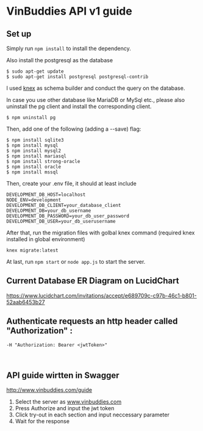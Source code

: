 # VinBuddies API v1 guide #

## Set up ##
Simply run `npm install` to install the dependency.

Also install the postgresql as the database

```
$ sudo apt-get update
$ sudo apt-get install postgresql postgresql-contrib
```
I used [knex](http://knexjs.org/#Interfaces-Streams) as schema builder and conduct the query on the database.

In case you use other database like MariaDB or MySql etc., please also uninstall the pg client and install the corresponding client.
```
$ npm uninstall pg
```
Then, add one of the following (adding a --save) flag:
```
$ npm install sqlite3
$ npm install mysql
$ npm install mysql2
$ npm install mariasql
$ npm install strong-oracle
$ npm install oracle
$ npm install mssql
```
Then, create your .env file, it should at least include
```
DEVELOPMENT_DB_HOST=localhost
NODE_ENV=development
DEVELOPMENT_DB_CLIENT=your_database_client
DEVELOPMENT_DB=your_db_username
DEVELOPMENT_DB_PASSWORD=your_db_user_password
DEVELOPMENT_DB_USER=your_db_userusername
```
After that, run the migration files with golbal knex command (required knex installed in global environment)
```
knex migrate:latest
```
At last, run ```npm start``` or ```node app.js``` to start the server.

## Current Database ER Diagram on LucidChart
https://www.lucidchart.com/invitations/accept/e689709c-c97b-46c1-b801-52aab6453b27

## Authenticate requests an http header called "Authorization" :
```
-H "Authorization: Bearer <jwtToken>"
```
&nbsp;

## API guide wirtten in Swagger ##
http://www.vinbuddies.com/guide
1. Select the server as www.vinbuddies.com
2. Press Authorize and input the jwt token
3. Click try-out in each section and input neccessary parameter
4. Wait for the response